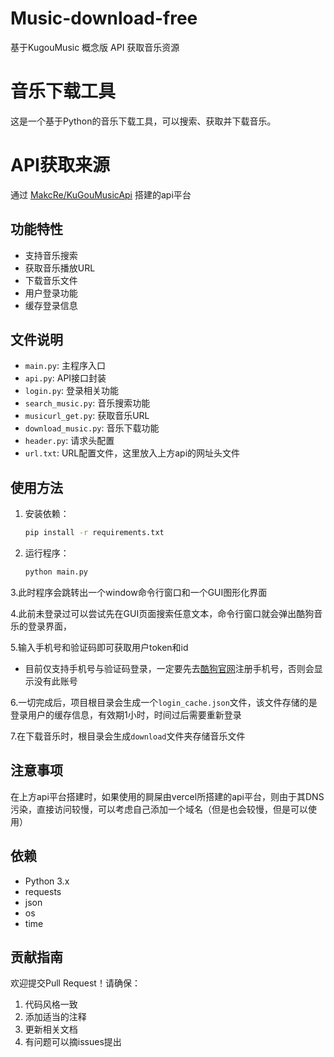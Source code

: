 # Music-download-free
基于KugouMusic 概念版 API 获取音乐资源

# 音乐下载工具

这是一个基于Python的音乐下载工具，可以搜索、获取并下载音乐。

# API获取来源
通过
[MakcRe/KuGouMusicApi](https://github.com/MakcRe/KuGouMusicApi)
搭建的api平台
## 功能特性

- 支持音乐搜索
- 获取音乐播放URL
- 下载音乐文件
- 用户登录功能
- 缓存登录信息

## 文件说明

- `main.py`: 主程序入口
- `api.py`: API接口封装
- `login.py`: 登录相关功能
- `search_music.py`: 音乐搜索功能
- `musicurl_get.py`: 获取音乐URL
- `download_music.py`: 音乐下载功能
- `header.py`: 请求头配置
- `url.txt`: URL配置文件，这里放入上方api的网址头文件

## 使用方法

1. 安装依赖：
   ```bash
   pip install -r requirements.txt
   ```

2. 运行程序：
   ```bash
   python main.py
   ```

3.此时程序会跳转出一个window命令行窗口和一个GUI图形化界面

4.此前未登录过可以尝试先在GUI页面搜索任意文本，命令行窗口就会弹出酷狗音乐的登录界面，

5.输入手机号和验证码即可获取用户token和id
- 目前仅支持手机号与验证码登录，一定要先去[酷狗官网](https://www.kugou.com/)注册手机号，否则会显示没有此账号

6.一切完成后，项目根目录会生成一个`login_cache.json`文件，该文件存储的是登录用户的缓存信息，有效期1小时，时间过后需要重新登录

7.在下载音乐时，根目录会生成`download`文件夹存储音乐文件

## 注意事项

在上方api平台搭建时，如果使用的屙屎由vercel所搭建的api平台，则由于其DNS污染，直接访问较慢，可以考虑自己添加一个域名（但是也会较慢，但是可以使用）

## 依赖

- Python 3.x
- requests
- json
- os
- time

## 贡献指南

欢迎提交Pull Request！请确保：
1. 代码风格一致
2. 添加适当的注释
3. 更新相关文档
4. 有问题可以摘issues提出


